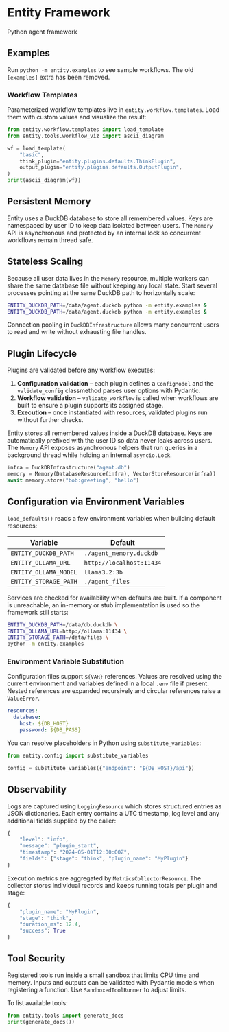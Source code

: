 # Entity Framework
Python agent framework

## Examples
Run `python -m entity.examples` to see sample workflows. The old `[examples]` extra has been removed.

### Workflow Templates

Parameterized workflow templates live in `entity.workflow.templates`.
Load them with custom values and visualize the result:

```python
from entity.workflow.templates import load_template
from entity.tools.workflow_viz import ascii_diagram

wf = load_template(
    "basic",
    think_plugin="entity.plugins.defaults.ThinkPlugin",
    output_plugin="entity.plugins.defaults.OutputPlugin",
)
print(ascii_diagram(wf))
```

## Persistent Memory

Entity uses a DuckDB database to store all remembered values. Keys are
namespaced by user ID to keep data isolated between users. The `Memory` API is
asynchronous and protected by an internal lock so concurrent workflows remain
thread safe.

## Stateless Scaling

Because all user data lives in the `Memory` resource, multiple workers can
share the same database file without keeping any local state. Start several
processes pointing at the same DuckDB path to horizontally scale:

```bash
ENTITY_DUCKDB_PATH=/data/agent.duckdb python -m entity.examples &
ENTITY_DUCKDB_PATH=/data/agent.duckdb python -m entity.examples &
```

Connection pooling in `DuckDBInfrastructure` allows many concurrent users to
read and write without exhausting file handles.

## Plugin Lifecycle

Plugins are validated before any workflow executes:

1. **Configuration validation** – each plugin defines a `ConfigModel` and the
   `validate_config` classmethod parses user options with Pydantic.
2. **Workflow validation** – `validate_workflow` is called when workflows are
   built to ensure a plugin supports its assigned stage.
3. **Execution** – once instantiated with resources, validated plugins run
   without further checks.

Entity stores all remembered values inside a DuckDB database. Keys are
automatically prefixed with the user ID so data never leaks across users. The
`Memory` API exposes asynchronous helpers that run queries in a background
thread while holding an internal `asyncio.Lock`.

```python
infra = DuckDBInfrastructure("agent.db")
memory = Memory(DatabaseResource(infra), VectorStoreResource(infra))
await memory.store("bob:greeting", "hello")
```

## Configuration via Environment Variables

`load_defaults()` reads a few environment variables when building default resources:

| Variable | Default |
| --- | --- |
| `ENTITY_DUCKDB_PATH` | `./agent_memory.duckdb` |
| `ENTITY_OLLAMA_URL` | `http://localhost:11434` |
| `ENTITY_OLLAMA_MODEL` | `llama3.2:3b` |
| `ENTITY_STORAGE_PATH` | `./agent_files` |

Services are checked for availability when defaults are built. If a component is
unreachable, an in-memory or stub implementation is used so the framework still
starts:

```bash
ENTITY_DUCKDB_PATH=/data/db.duckdb \
ENTITY_OLLAMA_URL=http://ollama:11434 \
ENTITY_STORAGE_PATH=/data/files \
python -m entity.examples
```

### Environment Variable Substitution

Configuration files support `${VAR}` references. Values are resolved using the
current environment and variables defined in a local `.env` file if present.
Nested references are expanded recursively and circular references raise a
`ValueError`.

```yaml
resources:
  database:
    host: ${DB_HOST}
    password: ${DB_PASS}
```

You can resolve placeholders in Python using `substitute_variables`:

```python
from entity.config import substitute_variables

config = substitute_variables({"endpoint": "${DB_HOST}/api"})
```

## Observability

Logs are captured using `LoggingResource` which stores structured entries as
JSON dictionaries. Each entry contains a UTC timestamp, log level and any
additional fields supplied by the caller:

```python
{
    "level": "info",
    "message": "plugin_start",
    "timestamp": "2024-05-01T12:00:00Z",
    "fields": {"stage": "think", "plugin_name": "MyPlugin"}
}
```

Execution metrics are aggregated by `MetricsCollectorResource`. The collector
stores individual records and keeps running totals per plugin and stage:

```python
{
    "plugin_name": "MyPlugin",
    "stage": "think",
    "duration_ms": 12.4,
    "success": True
}
```

## Tool Security

Registered tools run inside a small sandbox that limits CPU time and memory.
Inputs and outputs can be validated with Pydantic models when registering a
function. Use `SandboxedToolRunner` to adjust limits.

To list available tools:

```python
from entity.tools import generate_docs
print(generate_docs())
```

